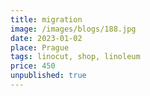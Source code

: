 ```yaml
---
title: migration
image: /images/blogs/188.jpg
date: 2023-01-02
place: Prague
tags: linocut, shop, linoleum
price: 450
unpublished: true
---
```

